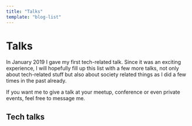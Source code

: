 ```yaml
---
title: "Talks"
template: "blog-list"
---
```


# Talks

In January 2019 I gave my first tech-related talk. Since it was an exciting experience, I will hopefully fill up this list with a few more talks, not only about tech-related stuff but also about society related things as I did a few times in the past already.

If you want me to give a talk at your meetup, conference or even private events, feel free to message me.

## Tech talks
